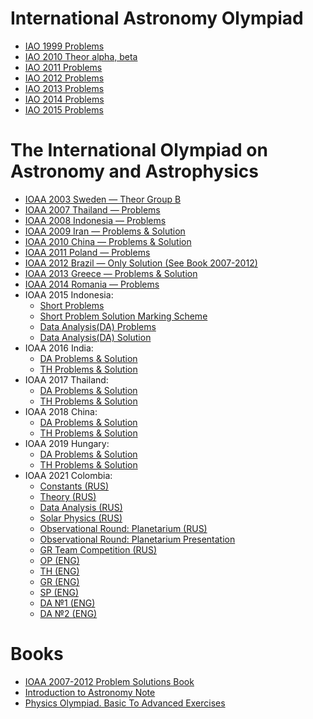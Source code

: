 # International Astronomy Olympiad
- [IAO 1999 Problems](https://files.fizmat.ga/international-files/IAO/IAO_1999-Problems.pdf)
- [IAO 2010 Theor alpha, beta](https://files.fizmat.ga/international-files/IAO/IAO_2010-Theor_a_b.pdf)
- [IAO 2011 Problems](https://files.fizmat.ga/international-files/IAO/IAO_2011-Problems.pdf)
- [IAO 2012 Problems](https://files.fizmat.ga/international-files/IAO/IAO_2012-Problems.pdf)
- [IAO 2013 Problems](https://files.fizmat.ga/international-files/IAO/IAO_2013-Problems.pdf)
- [IAO 2014 Problems](https://files.fizmat.ga/international-files/IAO/IAO_2014-Problems.pdf)
- [IAO 2015 Problems](https://files.fizmat.ga/international-files/IAO/IAO_2015-Problems.pdf)

# The International Olympiad on Astronomy and Astrophysics
- [IOAA 2003 Sweden — Theor Group B](https://files.fizmat.ga/international-files/IOAA/IOAA-2003-Theor-Group-B.pdf)
- [IOAA 2007 Thailand — Problems](https://files.fizmat.ga/international-files/IOAA/IOAA-2007-Thailand-Problems.pdf)
- [IOAA 2008 Indonesia — Problems](https://files.fizmat.ga/international-files/IOAA/IOAA-2008-Indonesia-Problems.pdf)
- [IOAA 2009 Iran — Problems & Solution](https://files.fizmat.ga/international-files/IOAA/IOAA-2009-Iran-Problems-Solutions.pdf)
- [IOAA 2010 China — Problems & Solution](https://files.fizmat.ga/international-files/IOAA/IOAA-2010-China-Problems-Solutions.pdf)
- [IOAA 2011 Poland — Problems](https://files.fizmat.ga/international-files/IOAA/IOAA-2011-Poland-Problems.pdf)
- [IOAA 2012 Brazil — Only Solution (See Book 2007-2012)](https://files.fizmat.ga/international-files/IOAA/IOAA-2012-Only-Solutions.pdf)
- [IOAA 2013 Greece — Problems & Solution](https://files.fizmat.ga/international-files/IOAA/IOAA-2013-Greece-Problems-Solutions.pdf)
- [IOAA 2014 Romania — Problems](https://files.fizmat.ga/international-files/IOAA/IOAA-2014-Romania-Problems.pdf)
- IOAA 2015 Indonesia:
    - [Short Problems](https://files.fizmat.ga/international-files/IOAA/IOAA-2015-Indonesia_Short_Problems.pdf)
    - [Short Problem Solution Marking Scheme](https://files.fizmat.ga/international-files/IOAA/IOAA-2015-Short-Problem-Solution-Marking-Scheme-3.pdf)
    - [Data Analysis(DA) Problems](https://files.fizmat.ga/international-files/IOAA/IOAA-2015-Data-Analysis-Problems.pdf)
    - [Data Analysis(DA) Solution](https://files.fizmat.ga/international-files/IOAA/IOAA-2015-Data-Analysis-Solution-Ver-Jul-29-pdf.pdf)
- IOAA 2016 India:
    - [DA Problems & Solution](https://files.fizmat.ga/international-files/IOAA/IOAA-2016-DA-solution.pdf)
    - [TH Problems & Solution](https://files.fizmat.ga/international-files/IOAA/IOAA-2016-TH-solution.pdf)
- IOAA 2017 Thailand:
    - [DA Problems & Solution](https://files.fizmat.ga/international-files/IOAA/IOAA-2017-DA-solution.pdf)
    - [TH Problems & Solution](https://files.fizmat.ga/international-files/IOAA/IOAA-2017-TH-solution.pdf)
- IOAA 2018 China:
    - [DA Problems & Solution](https://files.fizmat.ga/international-files/IOAA/IOAA-2018-DA-solution.pdf)
    - [TH Problems & Solution](https://files.fizmat.ga/international-files/IOAA/IOAA-2018-TH-solution.pdf)
- IOAA 2019 Hungary:
    - [DA Problems & Solution](https://github.com/iaa2005/fizmat-files/raw/main/international-files/IOAA/IOAA-2019-DA-solution.pdf)
    - [TH Problems & Solution](https://github.com/iaa2005/fizmat-files/raw/main/international-files/IOAA/IOAA-2019-TH-solution.pdf)
- IOAA 2021 Colombia:
    - [Constants (RUS)](https://files.fizmat.ga/international-files/IOAA/IOAA-2021_Constants_RUS.pdf)
    - [Theory (RUS)](https://files.fizmat.ga/international-files/IOAA/IOAA-2021_TH_RUS.pdf)
    - [Data Analysis (RUS)](https://files.fizmat.ga/international-files/IOAA/IOAA-2021_DA_RUS.pdf)
    - [Solar Physics (RUS)](https://files.fizmat.ga/international-files/IOAA/IOAA-2021_SP_RUS.pdf)
    - [Observational Round: Planetarium (RUS)](https://files.fizmat.ga/international-files/IOAA/IOAA-2021_OP_RUS.pdf)
    - [Observational Round: Planetarium Presentation](https://files.fizmat.ga/international-files/IOAA/IOAA-2021_OP_Presentation.pdf)
    - [GR Team Competition (RUS)](https://files.fizmat.ga/international-files/IOAA/IOAA-2021_GR_RUS.pdf)
    - [OP (ENG)](https://files.fizmat.ga/international-files/IOAA/IOAA-2021_OP_ENG.pdf)
    - [TH (ENG)](https://files.fizmat.ga/international-files/IOAA/IOAA-2021_TH_ENG.pdf)
    - [GR (ENG)](https://files.fizmat.ga/international-files/IOAA/IOAA-2021_GR_ENG.pdf)
    - [SP (ENG)](https://files.fizmat.ga/international-files/IOAA/IOAA-2021_SP_ENG.pdf)
    - [DA №1 (ENG)](https://files.fizmat.ga/international-files/IOAA/IOAA-2021_DA_ENG.pdf)
    - [DA №2 (ENG)](https://files.fizmat.ga/international-files/IOAA/IOAA-2021_DA_2_ENG.pdf)

# Books
- [IOAA 2007-2012 Problem Solutions Book](https://files.fizmat.ga/international-files/IOAA/IOAA-2007-2012-Problem-Solutions-Book.pdf)
- [Introduction to Astronomy Note](https://files.fizmat.ga/international-files/Introduction-to-Astronomy-Note.pdf)
- [Physics Olympiad. Basic To Advanced Exercises](https://files.fizmat.ga/international-files/Physics-Olympiad-Basic-To-Advanced-Exercises.pdf)
